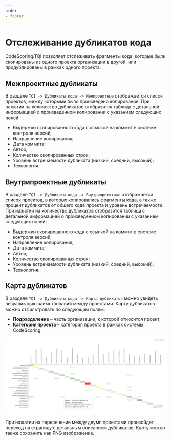 ```yaml
---
hide:
- footer
---
```


# Отслеживание дубликатов кода

CodeScoring.TQI позволяет отслеживать фрагменты кода, которые были скопированы из одного проекта организации в другой, или продублированы в рамках одного проекта.

## Межпроектные дубликаты

В разделе `TQI -> Дубликаты кода -> Межпроектные` отображается список проектов, между которыми было произведено копирование. При нажатии на количество дубликатов отобразится таблица с детальной информацией о произведенном копировании с указанием следующих полей:

- Выдержки скопированного кода с ссылкой на коммит в системе контроля версий;
- Направление копирования;
- Дата коммита;
- Автор;
- Количество скопированных строк;
- Уровень встречаемости дубликата (низкий, средний, высокий);
- Технология.

## Внутрипроектные дубликаты

В разделе `TQI -> Дубликаты кода -> Внутрипроектные` отображается список проектов, в которых копировались фрагменты кода, а также процент дубликатов от общего кода проекта и уровень встречаемости. При нажатии на количество дубликатов отобразится таблица с детальной информацией о произведенном копировании с указанием следующих полей:

- Выдержки скопированного кода с ссылкой на коммит в системе контроля версий;
- Направление копирования;
- Дата коммита;
- Автор;
- Количество скопированных строк;
- Уровень встречаемости дубликата (низкий, средний, высокий);
- Технология.

## Карта дубликатов

В разделе `TQI -> Дубликаты кода -> Карта дубликатов` можно увидеть визуализацию заимствований между проектами. Карту дубликатов можно отфильтровать по следующим полям:

- **Подразделение** – часть организации, к которой относится проект;
- **Категория проекта** – категория проекта в рамках системы CodeScoring.

![Clones map](/assets/img/tqi/clones-map.png)

При нажатии на пересечение между двумя проектами произойдет переход на страницу с детальным описанием дубликатов. Карту можно также сохранить как PNG изображение.
